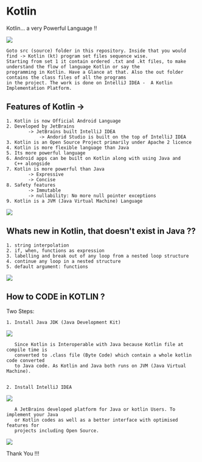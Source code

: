 # Kotlin

Kotlin...  a very Powerful Language !!

![](https://kotlinlang.org/assets/images/twitter-card/kotlin_800x320.png)

	Goto src (source) folder in this repository. Inside that you would find -> Kotlin (kt) program set files sequence wise.
	Starting from set 1 it contain ordered .txt and .kt files, to make understand the flow of language Kotlin or say the
	programming in Kotlin. Have a Glance at that. Also the out folder contains the class files of all the programs
	in the project. The work is done on IntelliJ IDEA -  A Kotlin Implementation Platform.



## Features of Kotlin ->

	1. Kotlin is now Official Android Language
	2. Developed by JetBrains
			-> JetBrains built IntelliJ IDEA
				-> Andorid Studio is built on the top of IntelliJ IDEA
	3. Kotlin is an Open Source Project primarily under Apache 2 licence
	4. Kotlin is more flexible language than Java
	5. Its more powerful language
	6. Android apps can be built on Kotlin along with using Java and
	   C++ alongside
	7. Kotlin is more powerful than Java
			-> Expressive
			-> Concise
	8. Safety features
			-> Immutable
			-> nullability: No more null pointer exceptions
	9. Kotlin is a JVM (Java Virtual Machine) Language
  
  
  ![](https://cdn57.androidauthority.net/wp-content/uploads/2017/06/Kotlin-vs-Java-boilerplate-840x324.png)
  
 
  
  
## Whats new in Kotlin, that doesn't exist in Java ??

	1. string interpolation
	2. if, when, functions as expression
	3. labelling and break out of any loop from a nested loop structure
	4. continue any loop in a nested structure
	5. default argument: functions

  ![](https://fossbytes.com/wp-content/uploads/2017/10/learn-kotlin-programming.jpg)




## How to CODE in KOTLIN ?

  Two Steps:
  
    1. Install Java JDK (Java Development Kit)
    
![](http://www.qawebtester.com/wp-content/uploads/2018/05/java_jdk_instalation.jpg)
    
       Since Kotlin is Interoperable with Java because Kotlin file at compile time is 
       converted to .class file (Byte Code) which contain a whole kotlin code converted 
       to Java code. As Kotlin and Java both runs on JVM (Java Virtual Machine).
       

    2. Install IntelliJ IDEA
        
![](https://cdn.journaldev.com/wp-content/uploads/2017/11/kotlin-intellij-home-screen.png)
    

       A JetBrains developed platform for Java or kotlin Users. To implement your Java
       or Kotlin codes as well as a better interface with optimised features for 
       projects including Open Source.
       
 
![](https://www.tutorialspoint.com/kotlin/images/kotlin.jpg)
    

Thank You !!!
